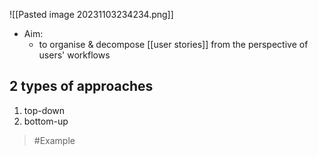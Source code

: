 ![[Pasted image 20231103234234.png]]
- Aim:
	- to organise & decompose [[user stories]] from the perspective of users' workflows

## 2 types of approaches
1. top-down
2. bottom-up

>	#Example 
>	